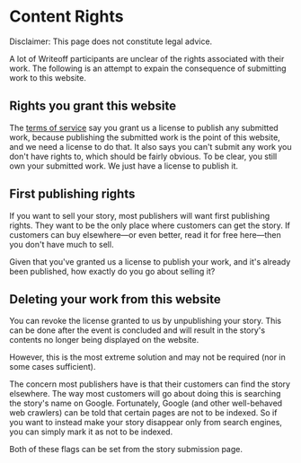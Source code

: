 # Content Rights

Disclaimer: This page does not constitute legal advice.

A lot of Writeoff participants are unclear of the rights associated with their work.
The following is an attempt to expain the consequence of submitting work to this website.

## Rights you grant this website

The [terms of service](/tos) say you grant us a license to publish any submitted work,
because publishing the submitted work is the point of this website, and we need a license to do that.
It also says you can't submit any work you don't have rights to, which should be fairly obvious.
To be clear, you still own your submitted work.
We just have a license to publish it.

## First publishing rights

If you want to sell your story, most publishers will want first publishing rights.
They want to be the only place where customers can get the story.
If customers can buy elsewhere&mdash;or even better, read it for free here&mdash;then you don't have much to sell.

Given that you've granted us a license to publish your work, and it's already been published, how exactly do you go about selling it?

## Deleting your work from this website

You can revoke the license granted to us by unpublishing your story.
This can be done after the event is concluded and will result in the story's contents no longer being displayed on the website.

However, this is the most extreme solution and may not be required (nor in some cases sufficient).

The concern most publishers have is that their customers can find the story elsewhere.
The way most customers will go about doing this is searching the story's name on Google.
Fortunately, Google (and other well-behaved web crawlers) can be told that certain pages are not to be indexed.
So if you want to instead make your story disappear only from search engines, you can simply mark it as not to be indexed.

Both of these flags can be set from the story submission page.
